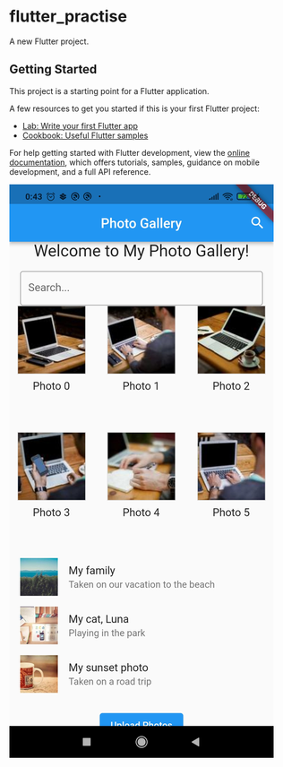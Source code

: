 # flutter_practise

A new Flutter project.

## Getting Started

This project is a starting point for a Flutter application.

A few resources to get you started if this is your first Flutter project:

- [Lab: Write your first Flutter app](https://docs.flutter.dev/get-started/codelab)
- [Cookbook: Useful Flutter samples](https://docs.flutter.dev/cookbook)

For help getting started with Flutter development, view the
[online documentation](https://docs.flutter.dev/), which offers tutorials,
samples, guidance on mobile development, and a full API reference.

![Screenshot1](https://github.com/Md-Ashikul/flutter_practise/blob/873745bda6d7334660c879222274e3a7a350aaf8/lib/images/Screenshot_2023-09-18-00-43-17-551_com.example.flutter_practise.jpg)

